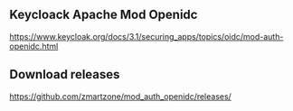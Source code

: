 

## Keycloack Apache Mod Openidc
https://www.keycloak.org/docs/3.1/securing_apps/topics/oidc/mod-auth-openidc.html


## Download releases
https://github.com/zmartzone/mod_auth_openidc/releases/